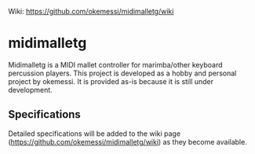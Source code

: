 Wiki: https://github.com/okemessi/midimalletg/wiki

# midimalletg

Midimalletg is a MIDI mallet controller for marimba/other keyboard percussion players. This project is developed as a hobby and personal project by okemessi. It is provided as-is because it is still under development. 

## Specifications

Detailed specifications will be added to the wiki page (https://github.com/okemessi/midimalletg/wiki) as they become available.
